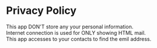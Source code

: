 Privacy Policy
=========
This app DON'T store any your personal information.  
Internet connection is used for ONLY showing HTML mail.  
This app accesses to your contacts to find the emil address.
